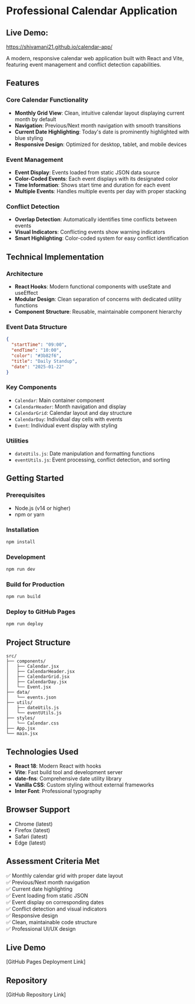# Professional Calendar Application

## Live Demo: 
https://shivamani21.github.io/calendar-app/

A modern, responsive calendar web application built with React and Vite, featuring event management and conflict detection capabilities.

## Features

### Core Calendar Functionality
- **Monthly Grid View**: Clean, intuitive calendar layout displaying current month by default
- **Navigation**: Previous/Next month navigation with smooth transitions
- **Current Date Highlighting**: Today's date is prominently highlighted with blue styling
- **Responsive Design**: Optimized for desktop, tablet, and mobile devices

### Event Management
- **Event Display**: Events loaded from static JSON data source
- **Color-Coded Events**: Each event displays with its designated color
- **Time Information**: Shows start time and duration for each event
- **Multiple Events**: Handles multiple events per day with proper stacking

### Conflict Detection
- **Overlap Detection**: Automatically identifies time conflicts between events
- **Visual Indicators**: Conflicting events show warning indicators
- **Smart Highlighting**: Color-coded system for easy conflict identification

## Technical Implementation

### Architecture
- **React Hooks**: Modern functional components with useState and useEffect
- **Modular Design**: Clean separation of concerns with dedicated utility functions
- **Component Structure**: Reusable, maintainable component hierarchy

### Event Data Structure
```json
{
  "startTime": "09:00",
  "endTime": "10:00", 
  "color": "#3b82f6",
  "title": "Daily Standup",
  "date": "2025-01-22"
}
```

### Key Components
- `Calendar`: Main container component
- `CalendarHeader`: Month navigation and display
- `CalendarGrid`: Calendar layout and day structure
- `CalendarDay`: Individual day cells with events
- `Event`: Individual event display with styling

### Utilities
- `dateUtils.js`: Date manipulation and formatting functions
- `eventUtils.js`: Event processing, conflict detection, and sorting

## Getting Started

### Prerequisites
- Node.js (v14 or higher)
- npm or yarn

### Installation
```bash
npm install
```

### Development
```bash
npm run dev
```

### Build for Production
```bash
npm run build
```

### Deploy to GitHub Pages
```bash
npm run deploy
```

## Project Structure
```
src/
├── components/
│   ├── Calendar.jsx
│   ├── CalendarHeader.jsx
│   ├── CalendarGrid.jsx
│   ├── CalendarDay.jsx
│   └── Event.jsx
├── data/
│   └── events.json
├── utils/
│   ├── dateUtils.js
│   └── eventUtils.js
├── styles/
│   └── Calendar.css
├── App.jsx
└── main.jsx
```

## Technologies Used
- **React 18**: Modern React with hooks
- **Vite**: Fast build tool and development server
- **date-fns**: Comprehensive date utility library
- **Vanilla CSS**: Custom styling without external frameworks
- **Inter Font**: Professional typography

## Browser Support
- Chrome (latest)
- Firefox (latest)
- Safari (latest)
- Edge (latest)

## Assessment Criteria Met
✅ Monthly calendar grid with proper date layout  
✅ Previous/Next month navigation  
✅ Current date highlighting  
✅ Event loading from static JSON  
✅ Event display on corresponding dates  
✅ Conflict detection and visual indicators  
✅ Responsive design  
✅ Clean, maintainable code structure  
✅ Professional UI/UX design  

## Live Demo
[GitHub Pages Deployment Link]

## Repository
[GitHub Repository Link]
